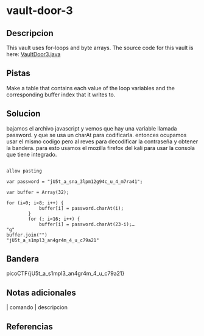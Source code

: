 
# vault-door-3

## Descripcion
This vault uses for-loops and byte arrays. The source code for this vault is here: [VaultDoor3.java](https://jupiter.challenges.picoctf.org/static/a4018cec1446761cb2e8cce05db925fa/VaultDoor3.java)
## Pistas
Make a table that contains each value of the loop variables and the corresponding buffer index that it writes to.
## Solucion
bajamos el archivo javascript y vemos que hay una variable llamada password. y que se usa un charAt para codificarla. entonces ocupamos usar el mismo codigo pero al reves para decodificar la contraseña y obtener la bandera. para esto usamos el mozilla firefox del kali para usar la consola que tiene integrado. 
```bash()

allow pasting

var password = "jU5t_a_sna_3lpm12g94c_u_4_m7ra41";

var buffer = Array(32);

for (i=0; i<8; i++) {
            buffer[i] = password.charAt(i);
        }
        for (; i<16; i++) {
            buffer[i] = password.charAt(23-i);…
"g"
buffer.join("")
"jU5t_a_s1mpl3_an4gr4m_4_u_c79a21"

```

## Bandera

picoCTF{jU5t_a_s1mpl3_an4gr4m_4_u_c79a21}

## Notas adicionales

| comando | descripcion

## Referencias
